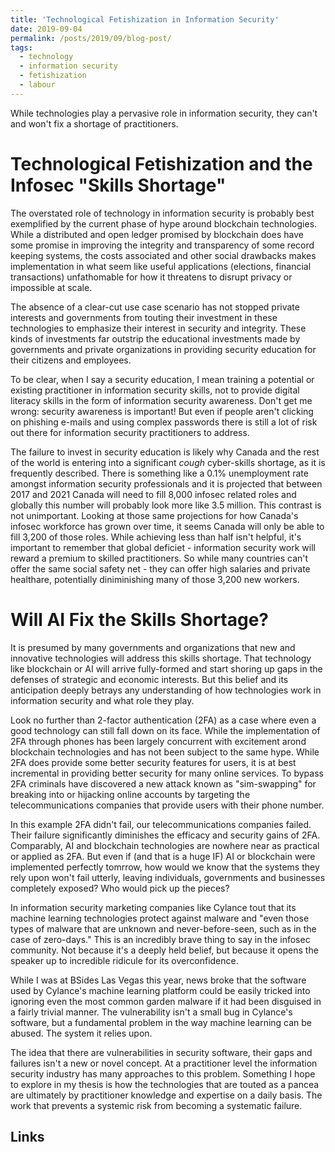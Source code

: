 ```yaml
---
title: 'Technological Fetishization in Information Security'
date: 2019-09-04
permalink: /posts/2019/09/blog-post/
tags:
  - technology
  - information security
  - fetishization
  - labour
---
```


While technologies play a pervasive role in information security, they can't and won't fix a shortage of practitioners. 

Technological Fetishization and the Infosec "Skills Shortage"
======
The overstated role of technology in information security is probably best exemplified by the current phase of hype around blockchain technologies. While a distributed and open ledger promised by blockchain does have some promise in improving the integrity and transparency of some record keeping systems, the costs associated and other social drawbacks makes implementation in what seem like useful applications (elections, financial transactions) unfathomable for how it threatens to disrupt privacy or impossible at scale.

The absence of a clear-cut use case scenario has not stopped private interests and governments from touting their investment in these technologies to emphasize their interest in security and integrity. These kinds of investments far outstrip the educational investments made by governments and private organizations in providing security education for their citizens and employees. 

To be clear, when I say a security education, I mean training a potential or existing practitioner in information security skills, not to provide digital literacy skills in the form of information security awareness. Don't get me wrong: security awareness is important! But even if people aren't clicking on phishing e-mails and using complex passwords there is still a lot of risk out there for information security practitioners to address. 

The failure to invest in security education is likely why Canada and the rest of the world is entering into a significant *cough* cyber-skills shortage, as it is frequently described. There is something like a 0.1% unemployment rate amongst information security professionals and it is projected that between 2017 and 2021 Canada will need to fill 8,000 infosec related roles and globally this number will probably look more like 3.5 million. This contrast is not unimportant. Looking at those same projections for how Canada's infosec workforce has grown over time, it seems Canada will only be able to fill 3,200 of those roles. While achieving less than half isn't helpful, it's important to remember that global deficiet - information security work will reward a premium to skilled practitioners. So while many countries can't offer the same social safety net - they can offer high salaries and private healthare, potentially diniminishing many of those 3,200 new workers. 

Will AI Fix the Skills Shortage?
======
It is presumed by many governments and organizations that new and innovative technologies will address this skills shortage. That technology like blockchain or AI will arrive fully-formed and start shoring up gaps in the defenses of strategic and economic interests. But this belief and its anticipation deeply betrays any understanding of how technologies work in information security and what role they play. 

Look no further than 2-factor authentication (2FA) as a case where even a good technology can still fall down on its face. While the implementation of 2FA through phones has been largely concurrent with excitement arond blockchain technologies and has not been subject to the same hype. While 2FA does provide some better security features for users, it is at best incremental in providing better security for many online services. To bypass 2FA criminals have discovered a new attack known as "sim-swapping" for breaking into or hijacking online accounts by targeting the telecommunications companies that provide users with their phone number.

In this example 2FA didn't fail, our telecommunications companies failed. Their failure significantly diminishes the efficacy and security gains of 2FA. Comparably, AI and blockchain technologies are nowhere near as practical or applied as 2FA. But even if (and that is a huge IF) AI or blockchain were implemented perfectly tomrrow, how would we know that the systems they rely upon won't fail utterly, leaving individuals, governments and businesses completely exposed? Who would pick up the pieces?

In information security marketing companies like Cylance tout that its machine learning technologies protect against malware and "even those types of malware that are unknown and never-before-seen, such as in the case of zero-days." This is an incredibly brave thing to say in the infosec community. Not because it's a deeply held belief, but because it opens the speaker up to incredible ridicule for its overconfidence. 

While I was at BSides Las Vegas this year, news broke that the software used by Cylance's machine learning platform could be easily tricked into ignoring even the most common garden malware if it had been disguised in a fairly trivial manner. The vulnerability isn't a small bug in Cylance's software, but a fundamental problem in the way machine learning can be abused. The system it relies upon.

The idea that there are vulnerabilities in security software, their gaps and failures isn't a new or novel concept. At a practitioner level the information security industry has many approaches to this problem. Something I hope to explore in my thesis is how the technologies that are touted as a pancea are ultimately by practitioner knowledge and expertise on a daily basis. The work that prevents a systemic risk from becoming a systematic failure.

Links
------
